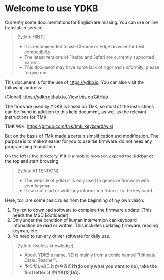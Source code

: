 # Welcome to use YDKB 
Currently some documentations for English are missing. You can use online translation service.

> [!yddh: HINT]
> - It is recommended to use Chrome or Edge browser for best compatibility.
> - The latest versions of Firefox and Safari are currently supported as well.
> - This document may have some lack of rigor and uniformity, please forgive me.

This document is for the use of https://ydkb.io. You can also visit the following address:

(Global) https://ydkb.github.io,  [View this on GitHub](https://github.com/ydkb/ydkb.github.io)<br>

The firmware used by YDKB is based on TMK, so most of the instructions can be found in addition to this help document, as well as the relevant instructions for TMK. 

TMK Wiki: https://github.com/tmk/tmk_keyboard/wiki

But on the basis of TMK made a certain simplification and modification. The purpose is to make it easier for you to use the firmware, do not need any programming foundation.

On the left is the directory. If it is a mobile browser, expand the sidebar at the top and start browsing.

> [!ydda: ATTENTION]
> - The website of ydkb.io is only used to generate firmware with your keymap.
> - It can not read or write any information from or to the keyboard.

Here, too, are some basic rules from the beginning of my own vision:
  1. Try not to download software to complete the firmware update. (This needs the MSD Bootloader)
  2. Only under the condition of human intervention can keyboard information be read or written. This includes updating firmware, reading keymap, etc.
  3. No need to run any driver software for daily use.

> [!yddh: Useless knowledge]
> - About YDKB's name, YD is mainly from a comic named "Ultimate Otaku Teacher".
> - **やりだいのことかやるだけ(do only what you want to do), take the first letter of や(YA)だ(DA).**
